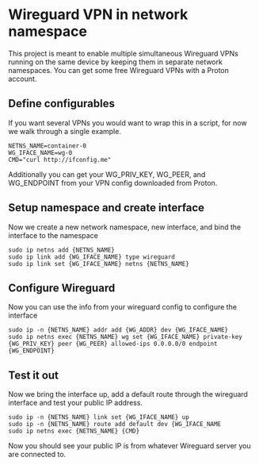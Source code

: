 # Wireguard VPN in network namespace
This project is meant to enable multiple simultaneous Wireguard VPNs running on the same device by keeping them in separate network namespaces. You can get some free Wireguard VPNs with a Proton account.

## Define configurables
If you want several VPNs you would want to wrap this in a script, for now we walk through a single example.
```
NETNS_NAME=container-0   
WG_IFACE_NAME=wg-0   
CMD="curl http://ifconfig.me"   
```
Additionally you can get your WG_PRIV_KEY, WG_PEER, and WG_ENDPOINT from your VPN config downloaded from Proton.
## Setup namespace and create interface
Now we create a new network namespace, new interface, and bind the interface to the namespace
```  
sudo ip netns add {NETNS_NAME}   
sudo ip link add {WG_IFACE_NAME} type wireguard   
sudo ip link set {WG_IFACE_NAME} netns {NETNS_NAME}   
```
## Configure Wireguard
Now you can use the info from your wireguard config to configure the interface
```
sudo ip -n {NETNS_NAME} addr add {WG_ADDR} dev {WG_IFACE_NAME}   
sudo ip netns exec {NETNS_NAME} wg set {WG_IFACE_NAME} private-key {WG_PRIV_KEY} peer {WG_PEER} allowed-ips 0.0.0.0/0 endpoint {WG_ENDPOINT}   
```
## Test it out
Now we bring the interface up, add a default route through the wireguard interface and test your public IP address.
```
sudo ip -n {NETNS_NAME} link set {WG_IFACE_NAME} up   
sudo ip -n {NETNS_NAME} route add default dev {WG_IFACE_NAME   
sudo ip netns exec {NETNS_NAME} {CMD}   
```
Now you should see your public IP is from whatever Wireguard server you are connected to.
